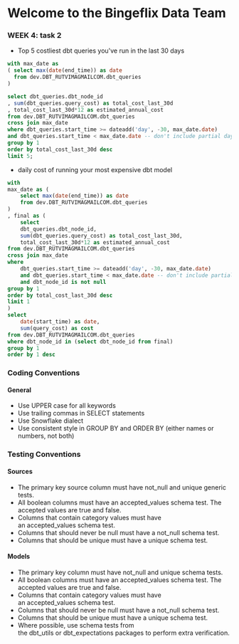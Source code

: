 # Welcome to the Bingeflix Data Team

### WEEK 4: task 2
- Top 5 costliest dbt queries you've run in the last 30 days

```sql
with max_date as 
( select max(date(end_time)) as date 
  from dev.DBT_RUTVIMAGMAILCOM.dbt_queries 
) 

select dbt_queries.dbt_node_id
, sum(dbt_queries.query_cost) as total_cost_last_30d
, total_cost_last_30d*12 as estimated_annual_cost 
from dev.DBT_RUTVIMAGMAILCOM.dbt_queries 
cross join max_date 
where dbt_queries.start_time >= dateadd('day', -30, max_date.date) 
and dbt_queries.start_time < max_date.date -- don't include partial day of data 
group by 1 
order by total_cost_last_30d desc 
limit 5;
```

- daily cost of running your most expensive dbt model

```sql
with
max_date as (
    select max(date(end_time)) as date
    from dev.DBT_RUTVIMAGMAILCOM.dbt_queries 
)
, final as (
    select
    dbt_queries.dbt_node_id,
    sum(dbt_queries.query_cost) as total_cost_last_30d,
    total_cost_last_30d*12 as estimated_annual_cost
from dev.DBT_RUTVIMAGMAILCOM.dbt_queries 
cross join max_date
where
    dbt_queries.start_time >= dateadd('day', -30, max_date.date)
    and dbt_queries.start_time < max_date.date -- don't include partial day of data    
    and dbt_node_id is not null
group by 1
order by total_cost_last_30d desc
limit 1
)
select
    date(start_time) as date,
    sum(query_cost) as cost
from dev.DBT_RUTVIMAGMAILCOM.dbt_queries 
where dbt_node_id in (select dbt_node_id from final)
group by 1
order by 1 desc
```


### Coding Conventions
#### General
- Use UPPER case for all keywords
- Use trailing commas in SELECT statements
- Use Snowflake dialect
- Use consistent style in GROUP BY and ORDER BY (either names or numbers, not both)


### Testing Conventions
#### Sources
- The primary key source column must have not_null and unique generic tests.
- All boolean columns must have an accepted_values schema test. The accepted values are true and false.
- Columns that contain category values must have an accepted_values schema test.
- Columns that should never be null must have a not_null schema test.
- Columns that should be unique must have a unique schema test.

#### Models
- The primary key column must have not_null and unique schema tests.
- All boolean columns must have an accepted_values schema test. The accepted values are true and false.
- Columns that contain category values must have an accepted_values schema test.
- Columns that should never be null must have a not_null schema test.
- Columns that should be unique must have a unique schema test.
- Where possible, use schema tests from the dbt_utils or dbt_expectations packages to perform extra verification.